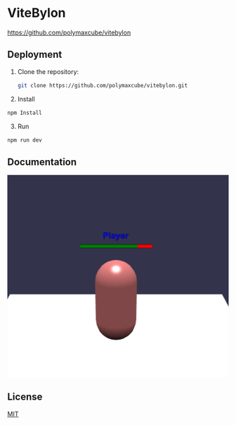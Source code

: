 
# ViteBylon

https://github.com/polymaxcube/vitebylon


## Deployment

1. Clone the repository:
   ```sh
   git clone https://github.com/polymaxcube/vitebylon.git
   ```
   
2. Install
```sh
npm Install
```

3. Run
```sh
npm run dev
```
## Documentation

![Healthbar](./healthbar.png)


## License

[MIT](https://choosealicense.com/licenses/mit/)

